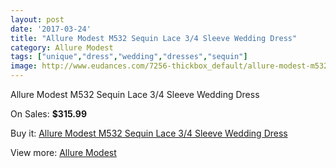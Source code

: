 ```yaml
---
layout: post
date: '2017-03-24'
title: "Allure Modest M532 Sequin Lace 3/4 Sleeve Wedding Dress"
category: Allure Modest
tags: ["unique","dress","wedding","dresses","sequin"]
image: http://www.eudances.com/7256-thickbox_default/allure-modest-m532-sequin-lace-3-4-sleeve-wedding-dress.jpg
---
```

Allure Modest M532 Sequin Lace 3/4 Sleeve Wedding Dress

On Sales: **$315.99**
<a href="https://www.eudances.com/en/allure-modest/2615-allure-modest-m532-sequin-lace-3-4-sleeve-wedding-dress.html"><amp-img layout="responsive" width="600" height="600" src="//www.eudances.com/7256-thickbox_default/allure-modest-m532-sequin-lace-3-4-sleeve-wedding-dress.jpg" alt="Allure Modest M532 Sequin Lace 3/4 Sleeve Wedding Dress 0" /></a>
<a href="https://www.eudances.com/en/allure-modest/2615-allure-modest-m532-sequin-lace-3-4-sleeve-wedding-dress.html"><amp-img layout="responsive" width="600" height="600" src="//www.eudances.com/7257-thickbox_default/allure-modest-m532-sequin-lace-3-4-sleeve-wedding-dress.jpg" alt="Allure Modest M532 Sequin Lace 3/4 Sleeve Wedding Dress 1" /></a>
<a href="https://www.eudances.com/en/allure-modest/2615-allure-modest-m532-sequin-lace-3-4-sleeve-wedding-dress.html"><amp-img layout="responsive" width="600" height="600" src="//www.eudances.com/7258-thickbox_default/allure-modest-m532-sequin-lace-3-4-sleeve-wedding-dress.jpg" alt="Allure Modest M532 Sequin Lace 3/4 Sleeve Wedding Dress 2" /></a>
<a href="https://www.eudances.com/en/allure-modest/2615-allure-modest-m532-sequin-lace-3-4-sleeve-wedding-dress.html"><amp-img layout="responsive" width="600" height="600" src="//www.eudances.com/7259-thickbox_default/allure-modest-m532-sequin-lace-3-4-sleeve-wedding-dress.jpg" alt="Allure Modest M532 Sequin Lace 3/4 Sleeve Wedding Dress 3" /></a>

Buy it: [Allure Modest M532 Sequin Lace 3/4 Sleeve Wedding Dress](https://www.eudances.com/en/allure-modest/2615-allure-modest-m532-sequin-lace-3-4-sleeve-wedding-dress.html "Allure Modest M532 Sequin Lace 3/4 Sleeve Wedding Dress")

View more: [Allure Modest](https://www.eudances.com/en/38-allure-modest "Allure Modest")